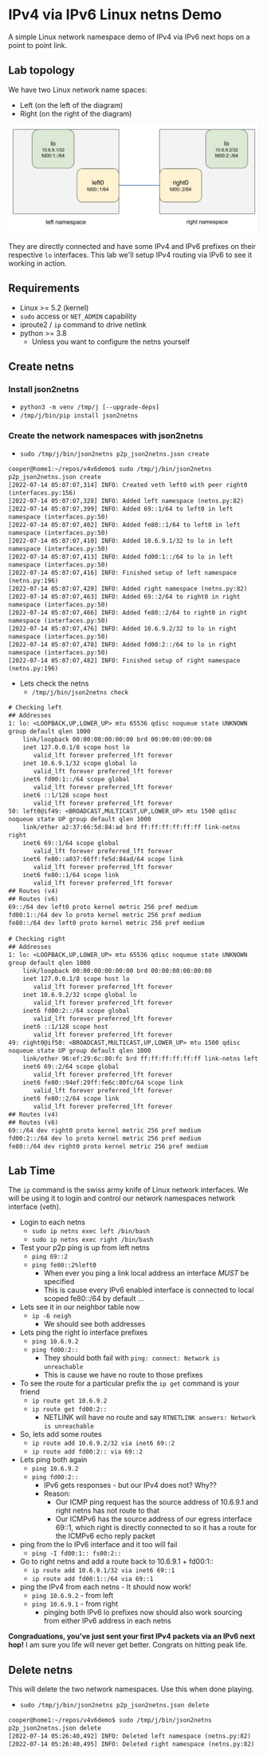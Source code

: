 # IPv4 via IPv6 Linux netns Demo

A simple Linux network namespace demo of IPv4 via IPv6 next hops on a point to point link.

## Lab topology

We have two Linux network name spaces:

- Left (on the left of the diagram)
- Right (on the right of the diagram)

![Lab Topology](lab_topology.png)

They are directly connected and have some IPv4 and IPv6 prefixes on their respective
`lo` interfaces. This lab we'll setup IPv4 routing via IPv6 to see it working in action.

## Requirements

- Linux >= 5.2 (kernel)
- `sudo` access or `NET_ADMIN` capability
- iproute2 / `ip` command to drive netlink
- python >= 3.8
  - Unless you want to configure the netns yourself

## Create netns

### Install json2netns

- `python3 -m venv /tmp/j [--upgrade-deps]`
- `/tmp/j/bin/pip install json2netns`

### Create the network namespaces with json2netns

- `sudo /tmp/j/bin/json2netns p2p_json2netns.json create`

```console
cooper@home1:~/repos/v4v6demo$ sudo /tmp/j/bin/json2netns p2p_json2netns.json create
[2022-07-14 05:07:07,314] INFO: Created veth left0 with peer right0 (interfaces.py:156)
[2022-07-14 05:07:07,328] INFO: Added left namespace (netns.py:82)
[2022-07-14 05:07:07,399] INFO: Added 69::1/64 to left0 in left namespace (interfaces.py:50)
[2022-07-14 05:07:07,402] INFO: Added fe80::1/64 to left0 in left namespace (interfaces.py:50)
[2022-07-14 05:07:07,410] INFO: Added 10.6.9.1/32 to lo in left namespace (interfaces.py:50)
[2022-07-14 05:07:07,413] INFO: Added fd00:1::/64 to lo in left namespace (interfaces.py:50)
[2022-07-14 05:07:07,416] INFO: Finished setup of left namespace (netns.py:196)
[2022-07-14 05:07:07,420] INFO: Added right namespace (netns.py:82)
[2022-07-14 05:07:07,463] INFO: Added 69::2/64 to right0 in right namespace (interfaces.py:50)
[2022-07-14 05:07:07,466] INFO: Added fe80::2/64 to right0 in right namespace (interfaces.py:50)
[2022-07-14 05:07:07,476] INFO: Added 10.6.9.2/32 to lo in right namespace (interfaces.py:50)
[2022-07-14 05:07:07,478] INFO: Added fd00:2::/64 to lo in right namespace (interfaces.py:50)
[2022-07-14 05:07:07,482] INFO: Finished setup of right namespace (netns.py:196)
```

- Lets check the netns
  - `/tmp/j/bin/json2netns check`

```console
# Checking left
## Addresses
1: lo: <LOOPBACK,UP,LOWER_UP> mtu 65536 qdisc noqueue state UNKNOWN group default qlen 1000
    link/loopback 00:00:00:00:00:00 brd 00:00:00:00:00:00
    inet 127.0.0.1/8 scope host lo
       valid_lft forever preferred_lft forever
    inet 10.6.9.1/32 scope global lo
       valid_lft forever preferred_lft forever
    inet6 fd00:1::/64 scope global 
       valid_lft forever preferred_lft forever
    inet6 ::1/128 scope host 
       valid_lft forever preferred_lft forever
50: left0@if49: <BROADCAST,MULTICAST,UP,LOWER_UP> mtu 1500 qdisc noqueue state UP group default qlen 1000
    link/ether a2:37:66:5d:84:ad brd ff:ff:ff:ff:ff:ff link-netns right
    inet6 69::1/64 scope global 
       valid_lft forever preferred_lft forever
    inet6 fe80::a037:66ff:fe5d:84ad/64 scope link 
       valid_lft forever preferred_lft forever
    inet6 fe80::1/64 scope link 
       valid_lft forever preferred_lft forever
## Routes (v4)
## Routes (v6)
69::/64 dev left0 proto kernel metric 256 pref medium
fd00:1::/64 dev lo proto kernel metric 256 pref medium
fe80::/64 dev left0 proto kernel metric 256 pref medium

# Checking right
## Addresses
1: lo: <LOOPBACK,UP,LOWER_UP> mtu 65536 qdisc noqueue state UNKNOWN group default qlen 1000
    link/loopback 00:00:00:00:00:00 brd 00:00:00:00:00:00
    inet 127.0.0.1/8 scope host lo
       valid_lft forever preferred_lft forever
    inet 10.6.9.2/32 scope global lo
       valid_lft forever preferred_lft forever
    inet6 fd00:2::/64 scope global 
       valid_lft forever preferred_lft forever
    inet6 ::1/128 scope host 
       valid_lft forever preferred_lft forever
49: right0@if50: <BROADCAST,MULTICAST,UP,LOWER_UP> mtu 1500 qdisc noqueue state UP group default qlen 1000
    link/ether 96:ef:29:6c:80:fc brd ff:ff:ff:ff:ff:ff link-netns left
    inet6 69::2/64 scope global 
       valid_lft forever preferred_lft forever
    inet6 fe80::94ef:29ff:fe6c:80fc/64 scope link 
       valid_lft forever preferred_lft forever
    inet6 fe80::2/64 scope link 
       valid_lft forever preferred_lft forever
## Routes (v4)
## Routes (v6)
69::/64 dev right0 proto kernel metric 256 pref medium
fd00:2::/64 dev lo proto kernel metric 256 pref medium
fe80::/64 dev right0 proto kernel metric 256 pref medium
```

## Lab Time

The `ip` command is the swiss army knife of Linux network interfaces.
We will be using it to login and control our network namespaces network interface (veth).

- Login to each netns
  - `sudo ip netns exec left /bin/bash`
  - `sudo ip netns exec right /bin/bash`
- Test your p2p ping is up from left netns
  - `ping 69::2`
  - `ping fe80::2%left0`
    - When ever you ping a link local address an interface *MUST* be specified
    - This is cause every IPv6 enabled interface is connected to local scoped fe80::/64 by default ...
- Lets see it in our neighbor table now
  - `ip -6 neigh`
    - We should see both addresses
- Lets ping the right lo interface prefixes
  - `ping 10.6.9.2`
  - `ping fd00:2::`
    - They should both fail with `ping: connect: Network is unreachable`
    - This is cause we have no route to those prefixes
- To see the route for a particular prefix the `ip get` command is your friend
  - `ip route get 10.6.9.2`
  - `ip route get fd00:2::`
    - NETLINK will have no route and say `RTNETLINK answers: Network is unreachable`
- So, lets add some routes
  - `ip route add 10.6.9.2/32 via inet6 69::2`
  - `ip route add fd00:2:: via 69::2`
- Lets ping both again
  - `ping 10.6.9.2`
  - `ping fd00:2::`
    - IPv6 gets responses - but our IPv4 does not? Why??
    - Reason:
      - Our ICMP ping request has the source address of 10.6.9.1 and right netns has not route to that
      - Our ICMPv6 has the source address of our egress interface 69::1, which right is directly connected
        to so it has a route for the ICMPv6 echo reply packet
- ping from the lo IPv6 interface and it too will fail
  - `ping -I fd00:1:: fs00:2::`
- Go to right netns and add a route back to 10.6.9.1 + fd00:1::
  - `ip route add 10.6.9.1/32 via inet6 69::1`
  - `ip route add fd00:1::/64 via 69::1`
- ping the IPv4 from each netns - It should now work!
  - `ping 10.6.9.2` - from left
  - `ping 10.6.9.1` - from right
    - pinging both IPv6 lo prefixes now should also work sourcing from either IPv6 address in each netns

**Congraduations, you've just sent your first IPv4 packets via an IPv6 next hop!**
I am sure you life will never get better. Congrats on hitting peak life.

## Delete netns

This will delete the two network namespaces. Use this when done playing.

- `sudo /tmp/j/bin/json2netns p2p_json2netns.json delete`

```console
cooper@home1:~/repos/v4v6demo$ sudo /tmp/j/bin/json2netns p2p_json2netns.json delete
[2022-07-14 05:26:40,492] INFO: Deleted left namespace (netns.py:82)
[2022-07-14 05:26:40,495] INFO: Deleted right namespace (netns.py:82)
```
